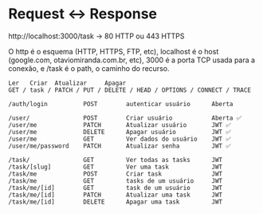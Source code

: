 # Request <-> Response

http://localhost:3000/task -> 80 HTTP ou 443 HTTPS

O http é o esquema (HTTP, HTTPS, FTP, etc), localhost é o host (google.com,
otaviomiranda.com.br, etc), 3000 é a porta TCP usada para a conexão, e /task é o
path, o caminho do recurso.

```
Ler   Criar  Atualizar     Apagar
GET / task / PATCH / PUT / DELETE / HEAD / OPTIONS / CONNECT / TRACE

/auth/login          POST        autenticar usuário      Aberta

/user/               POST        Criar usuário           Aberta ✅
/user/me             PATCH       Atualizar usuário       JWT ✅
/user/me             DELETE      Apagar usuário          JWT ✅
/user/me             GET         Ver dados do usuário    JWT ✅
/user/me/password    PATCH       Atualizar senha         JWT ✅

/task/               GET         Ver todas as tasks      JWT
/task/[slug]         GET         Ver uma task            JWT
/task/me             POST        Criar task              JWT
/task/me             GET         tasks de um usuário     JWT
/task/me/[id]        GET         task de um usuário      JWT
/task/me/[id]        PATCH       Atualizar uma task      JWT
/task/me/[id]        DELETE      Apagar uma task         JWT
```

